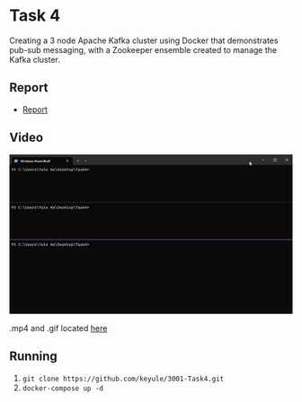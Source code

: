 # Task 4

Creating a 3 node Apache Kafka cluster using Docker that demonstrates pub-sub messaging, with a Zookeeper ensemble created to manage the Kafka cluster.

## Report

* [Report](Report/report.md)

## Video

![gif](Report/Video/Task4.gif)

.mp4 and .gif located [here](Report/Video)  


## Running

1. `git clone https://github.com/keyule/3001-Task4.git`
2. `docker-compose up -d`
